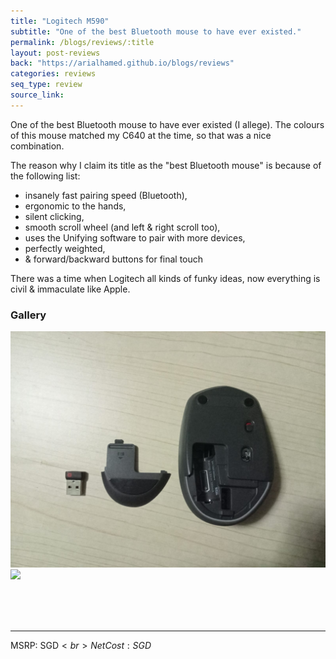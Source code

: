 ```yaml
---
title: "Logitech M590"
subtitle: "One of the best Bluetooth mouse to have ever existed."
permalink: /blogs/reviews/:title
layout: post-reviews
back: "https://arialhamed.github.io/blogs/reviews"
categories: reviews
seq_type: review
source_link: 
---
```


One of the best Bluetooth mouse to have ever existed (I allege). The colours of this mouse matched my C640 at the time, so that was a nice combination. 

The reason why I claim its title as the "best Bluetooth mouse" is because of the following list:
- insanely fast pairing speed (Bluetooth),
- ergonomic to the hands,
- silent clicking,
- smooth scroll wheel (and left & right scroll too),
- uses the Unifying software to pair with more devices,
- perfectly weighted,
- & forward/backward buttons for final touch

There was a time when Logitech all kinds of funky ideas, now everything is civil & immaculate like Apple.

### Gallery

<div class="container">
    <div class="row row-cols-2">
        <img src="https://raw.githubusercontent.com/arialhamed/static/main/images/blogs/reviews/Logitech-M590-02.jpeg">
        <img src="https://raw.githubusercontent.com/arialhamed/static/main/images/blogs/reviews/Logitech-M590-03.jpeg">
    </div>
</div>

<br><br><br><hr>
MSRP: SGD$<br>
Net Cost: SGD$